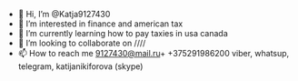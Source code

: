 - 👋 Hi, I’m @Katja9127430
- 👀 I’m interested in finance and american tax
- 🌱 I’m currently learning how to pay taxies in usa canada 
- 💞️ I’m looking to collaborate on ////
- 📫 How to reach me 9127430@mail.ru+ +375291986200 viber, whatsup, telegram, katijanikiforova (skype)

<!---
Katja9127430/Katja9127430 is a ✨ special ✨ repository because its `README.md` (this file) appears on your GitHub profile.
You can click the Preview link to take a look at your changes.
--->
